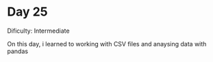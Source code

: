 # Day 25
<p>Dificulty: Intermediate</p>
<p>On this day, i learned to working with CSV files and anaysing data with pandas</p>

